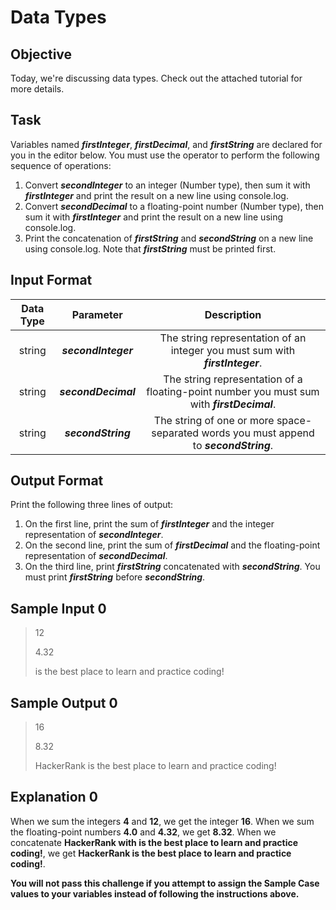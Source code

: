# Data Types

## Objective
Today, we're discussing data types. Check out the attached tutorial for more details.

## Task
Variables named ***firstInteger***, ***firstDecimal***, and ***firstString***  are declared for you in the editor below. You must use the  operator to perform the following sequence of operations:

1. Convert  ***secondInteger*** to an integer (Number type), then sum it with ***firstInteger*** and print the result on a new line using console.log.
2. Convert  ***secondDecimal*** to a floating-point number (Number type), then sum it with  ***firstInteger*** and print the result on a new line using console.log.
3. Print the concatenation of ***firstString*** and ***secondString*** on a new line using console.log. Note that  ***firstString*** must be printed first.

## Input Format 

| Data Type | Parameter | Description |
|:-----------:|:------------:|:--------------:|
| string        | ***secondInteger*** | The string representation of an integer you must sum with ***firstInteger***. |
| string        |  ***secondDecimal*** | The string representation of a floating-point number you must sum with ***firstDecimal***. |
| string        | ***secondString*** | The string of one or more space-separated words you must append to ***secondString***. |

## Output Format
Print the following three lines of output:
1. On the first line, print the sum of ***firstInteger***  and the integer representation of ***secondInteger***.
2. On the second line, print the sum of  ***firstDecimal*** and the floating-point representation of ***secondDecimal***.
3. On the third line, print ***firstString*** concatenated with ***secondString***. You must print  ***firstString*** before ***secondString***.

## Sample Input 0
>12
>
>4.32
>
>is the best place to learn and practice coding!

## Sample Output 0
>16
>
>8.32
>
>HackerRank is the best place to learn and practice coding!

## Explanation 0
When we sum the integers  **4** and **12**, we get the integer **16**. 
When we sum the floating-point numbers  **4.0** and **4.32**, we get **8.32**. When we concatenate **HackerRank with is the best place to learn and practice coding!**, we get **HackerRank is the best place to learn and practice coding!**.

**You will not pass this challenge if you attempt to assign the Sample Case values to your variables instead of following the instructions above.**
